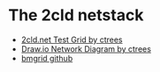 # The 2cld netstack

- [2cld.net Test Grid by ctrees](https://docs.google.com/spreadsheets/d/1cf1k0ZnoBl_df_trUnGgBWn4dxPVS2EkUcv4VxW0FUg/edit#gid=0)
- [Draw.io Network Diagram by ctrees](https://www.draw.io/#Hctrees%2Fbmgrid%2Fmaster%2Fdocs%2Fbmgrid-network.drawio)
- [bmgrid github](https://github.com/ctrees/bmgrid)
